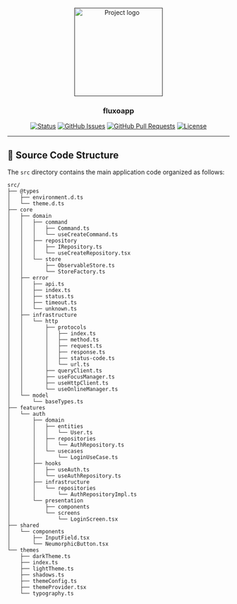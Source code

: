 <p align="center">
  <a href="" rel="noopener">
 <img width=200px height=200px src="https://i.imgur.com/6wj0hh6.jpg" alt="Project logo"></a>
</p>

<h3 align="center">fluxoapp</h3>

<div align="center">

[![Status](https://img.shields.io/badge/status-active-success.svg)]()
[![GitHub Issues](https://img.shields.io/github/issues/kylelobo/The-Documentation-Compendium.svg)](https://github.com/kylelobo/The-Documentation-Compendium/issues)
[![GitHub Pull Requests](https://img.shields.io/github/issues-pr/kylelobo/The-Documentation-Compendium.svg)](https://github.com/kylelobo/The-Documentation-Compendium/pulls)
[![License](https://img.shields.io/badge/license-MIT-blue.svg)](/LICENSE)

</div>

---
## 📂 Source Code Structure

The `src` directory contains the main application code organized as follows:

```
src/
├── @types
│   ├── environment.d.ts
│   └── theme.d.ts
├── core
│   ├── domain
│   │   ├── command
│   │   │   ├── Command.ts
│   │   │   └── useCreateCommand.ts
│   │   ├── repository
│   │   │   ├── IRepository.ts
│   │   │   └── useCreateRepository.tsx
│   │   └── store
│   │       ├── ObservableStore.ts
│   │       └── StoreFactory.ts
│   ├── error
│   │   ├── api.ts
│   │   ├── index.ts
│   │   ├── status.ts
│   │   ├── timeout.ts
│   │   └── unknown.ts
│   ├── infrastructure
│   │   └── http
│   │       ├── protocols
│   │       │   ├── index.ts
│   │       │   ├── method.ts
│   │       │   ├── request.ts
│   │       │   ├── response.ts
│   │       │   ├── status-code.ts
│   │       │   └── url.ts
│   │       ├── queryClient.ts
│   │       ├── useFocusManager.ts
│   │       ├── useHttpClient.ts
│   │       └── useOnlineManager.ts
│   └── model
│       └── baseTypes.ts
├── features
│   └── auth
│       ├── domain
│       │   ├── entities
│       │   │   └── User.ts
│       │   ├── repositories
│       │   │   └── AuthRepository.ts
│       │   └── usecases
│       │       └── LoginUseCase.ts
│       ├── hooks
│       │   ├── useAuth.ts
│       │   └── useAuthRepository.ts
│       ├── infrastructure
│       │   └── repositories
│       │       └── AuthRepositoryImpl.ts
│       └── presentation
│           ├── components
│           └── screens
│               └── LoginScreen.tsx
├── shared
│   └── components
│       ├── InputField.tsx
│       └── NeumorphicButton.tsx
└── themes
    ├── darkTheme.ts
    ├── index.ts
    ├── lightTheme.ts
    ├── shadows.ts
    ├── themeConfig.ts
    ├── themeProvider.tsx
    └── typography.ts
```
